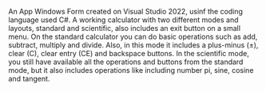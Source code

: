 An App Windows Form created on Visual Studio 2022, usinf the coding language used C#.
A working calculator with two different modes and layouts, standard and scientific, also includes an exit button on a small menu.
On the standard calculator you can do basic operations such as add, subtract, multiply and divide. 
Also, in this mode it includes a plus-minus (±), clear (C), clear entry (CE) and backspace buttons.
In the scientific mode, you still have available all the operations and buttons from the standard mode, but it also includes operations like including number pi, sine, cosine and tangent.

